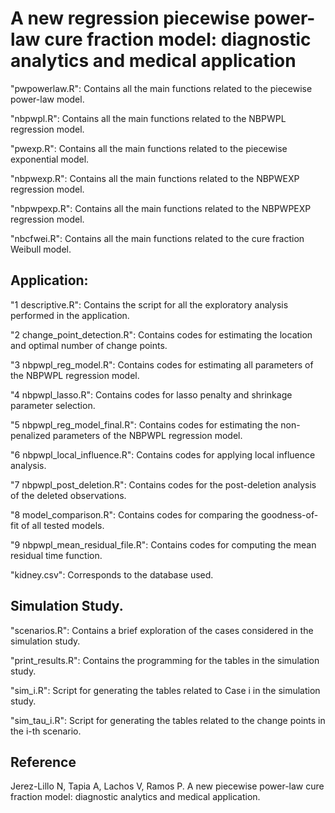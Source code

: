 # A new regression piecewise power-law cure fraction model: diagnostic analytics and medical application

"pwpowerlaw.R": Contains all the main functions related to the piecewise power-law model.

"nbpwpl.R": Contains all the main functions related to the NBPWPL regression model.

"pwexp.R": Contains all the main functions related to the piecewise exponential model.

"nbpwexp.R": Contains all the main functions related to the NBPWEXP regression model.

"nbpwpexp.R": Contains all the main functions related to the NBPWPEXP regression model.

"nbcfwei.R": Contains all the main functions related to the cure fraction Weibull model.

## Application:

"1 descriptive.R": Contains the script for all the exploratory analysis performed in the application.

"2 change_point_detection.R": Contains codes for estimating the location and optimal number of change points.

"3 nbpwpl_reg_model.R": Contains codes for estimating all parameters of the NBPWPL regression model.

"4 nbpwpl_lasso.R": Contains codes for lasso penalty and shrinkage parameter selection.

"5 nbpwpl_reg_model_final.R": Contains codes for estimating the non-penalized parameters of the NBPWPL regression model.

"6 nbpwpl_local_influence.R": Contains codes for applying local influence analysis.

"7 nbpwpl_post_deletion.R": Contains codes for the post-deletion analysis of the deleted observations.

"8 model_comparison.R": Contains codes for comparing the goodness-of-fit of all tested models.

"9 nbpwpl_mean_residual_file.R": Contains codes for computing the mean residual time function.

"kidney.csv": Corresponds to the database used.

## Simulation Study.

"scenarios.R": Contains a brief exploration of the cases considered in the simulation study.

"print_results.R": Contains the programming for the tables in the simulation study.

"sim_i.R": Script for generating the tables related to Case i in the simulation study.

"sim_tau_i.R": Script for generating the tables related to the change points in the i-th scenario.

## Reference

Jerez-Lillo N, Tapia A, Lachos V, Ramos P. A new piecewise power-law cure fraction model: diagnostic analytics and medical application.
